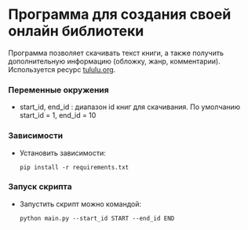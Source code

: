 
# Программа для создания своей онлайн библиотеки

Программа позволяет скачивать текст книги, а также получить дополнительную
информацию (обложку, жанр, комментарии).
Используется ресурс [tululu.org](https://tululu.org/).


###  Переменные окружения

- start_id, end_id : диапазон id книг для скачивания.  По умолчанию
start_id = 1, end_id = 10

###  Зависимости
- Установить зависимости:

   ```
   pip install -r requirements.txt
  ```
###  Запуск скрипта
- Запустить скрипт можно командой:
  
  ```
  python main.py --start_id START --end_id END
  ```